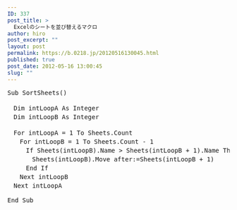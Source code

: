```yaml
---
ID: 337
post_title: >
  Excelのシートを並び替えるマクロ
author: hiro
post_excerpt: ""
layout: post
permalink: https://b.0218.jp/20120516130045.html
published: true
post_date: 2012-05-16 13:00:45
slug: ""
---
```

<pre class='prettyprint linenums'>
Sub SortSheets()

　Dim intLoopA As Integer
　Dim intLoopB As Integer

　For intLoopA = 1 To Sheets.Count
　　For intLoopB = 1 To Sheets.Count - 1
　　　If Sheets(intLoopB).Name > Sheets(intLoopB + 1).Name Then
　　　　Sheets(intLoopB).Move after:=Sheets(intLoopB + 1)
　　　End If
　　Next intLoopB
　Next intLoopA

End Sub
</pre>